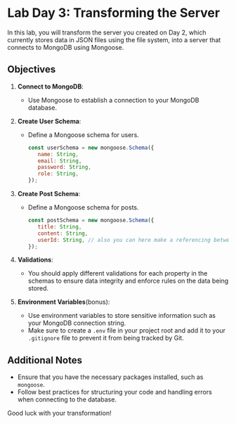 # Lab Day 3: Transforming the Server

In this lab, you will transform the server you created on Day 2, which currently stores data in JSON files using the file system, into a server that connects to MongoDB using Mongoose.

## Objectives

1. **Connect to MongoDB**:

   -  Use Mongoose to establish a connection to your MongoDB database.

2. **Create User Schema**:

   -  Define a Mongoose schema for users.
      ```javascript
      const userSchema = new mongoose.Schema({
         name: String,
         email: String,
         password: String,
         role: String,
      });
      ```

3. **Create Post Schema**:

   -  Define a Mongoose schema for posts.
      ```javascript
      const postSchema = new mongoose.Schema({
         title: String,
         content: String,
         userId: String, // also you can here make a referencing between the two models (bonus if you did it)
      });
      ```

4. **Validations**:

   -  You should apply different validations for each property in the schemas to ensure data integrity and enforce rules on the data being stored.

5. **Environment Variables**(bonus):

   -  Use environment variables to store sensitive information such as your MongoDB connection string.
   -  Make sure to create a `.env` file in your project root and add it to your `.gitignore` file to prevent it from being tracked by Git.

## Additional Notes

-  Ensure that you have the necessary packages installed, such as `mongoose`.
-  Follow best practices for structuring your code and handling errors when connecting to the database.

Good luck with your transformation!
